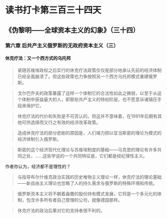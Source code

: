 读书打卡第三百三十四天
===
《伪黎明——全球资本主义的幻象》（三十四）
---

### 第六章 后共产主义俄罗斯的无政府资本主义（三）

#### 休克疗法：又一个西方式的乌托邦

> 紧随苏维埃政权之后实行的休克疗法政策仅仅是部分地承认先前的经济体制已经全面崩溃了。但这些政策也力争按照另一个西方乌托邦模式重建俄罗斯。

> 戈尔巴乔夫的政策暴露了这样一个体制它的合法性如此之微弱，以至于从这个体制中获益最大的人，即那些共产主义的特权阶层，也不愿意诉诸镇压手段来保护它。

> 休克疗法的代价和失败是不可否认的。但这并不意味着，在1991年后期有其他可供选择而又行之有效的经济改革政策。

> 造成休克疗法的部分悲剧的原因是，人们竭力把以亚当斯密的理论为模式的经济体制引入俄罗斯。

> 斯密的这个经济现代化理论与苏维埃制度的基础——马克思的理论有许多共同之处，……这些学说的一个共同特征是，它们都是经纪理性主义。

作者你认为，经济都不是理性的？

> 与指导布尔什维克政治实践的历史唯物主义理论一样，休克疗法的理论基础——新自由主义理论也忽略了人的持久需求与俄罗斯的特殊环境和传统。

> 俄罗斯资本主义将不朝着盎撒的股份持有模式发展，它将是一个多元化的体制，包含许多所有者自己管理的公司，就像德国那样。

> 休克疗法的政治后果对它的支持者很不利的。